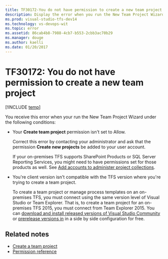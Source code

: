 ```yaml
---
title: TF30172-You do not have permission to create a new team project. | VSTS & TFS
description: Display the error when you run the New Team Project Wizard.
ms.prod: visual-studio-tfs-dev14
ms.technology: vs-devops-wit
ms.topic: error
ms.assetid: 86cab4b8-7988-4cb7-b553-2cbb3ac70b29
ms.manager: douge
ms.author: kaelli
ms.date: 01/20/2017
---
```

# TF30172: You do not have permission to create a new team project

[!INCLUDE [temp](../../_shared/dev15-version-header.md)]

You receive this error when your run the New Team Project Wizard under the following conditions:  
  
-   Your **Create team project** permission isn't set to Allow.  
  
     Correct this error by contacting your administrator and ask that the permission **Create new projects** be added to your user account.  
  
     If your on-premises TFS supports SharePoint Products or SQL Server Reporting Services, you might need to have permissions set for those products as well. See [Add accounts to administer project collections](../../../tfs-server/add-administrator-tfs.md).  
  
-   You're client version isn't compatible with the TFS version where you're trying to create a team project.  
  
     To create a team project or manage process templates on an on-premises TFS, you must connect using the same version level of Visual Studio or Team Explorer. That is, to create a team project for an on-premises TFS 2015, you must connect from Team Explorer 2015. You can [download and install released versions of Visual Studio Community](http://www.visualstudio.com/downloads/download-visual-studio-vs) or [prerelease versions in](http://www.visualstudio.com/downloads/prerelease-software-downloads-vs) in a side by side configuration for free.  
  
## Related notes  
- [Create a team project](../../../accounts/create-team-project.md)   
- [Permission reference](../../../security/permissions.md)